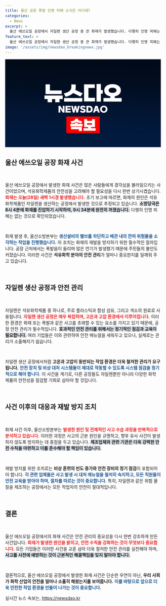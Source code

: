 ```yaml
---
title: 울산 공장 폭발 인명 피해 소식은 어디에?
categories:
  - News
excerpt: >
  울산 에쓰오일 공장에서 자일렌 생산 공정 중 큰 화재가 발생했습니다. 다행히 인명 피해는 없지만, 폭발음과 함께 넓은 연기가 퍼져 긴장감이 감돌았습니다. 소방당국은 신속히 진압 작업을 진행중입니다.
feature_text: >
  울산 에쓰오일 공장에서 자일렌 생산 공정 중 큰 화재가 발생했습니다. 다행히 인명 피해는 없지만, 폭발음과 함께 넓은 연기가 퍼져 긴장감이 감돌았습니다. 소방당국은 신속히 진압 작업을 진행중입니다.
image: '/assets/img/newsdao_breakingnews.jpg'
---
```


<p><img src="/assets/img/newsdao_breakingnews.jpg" alt="cryptoinkorea 속보" /></p>

<h2 data-ke-size="size26">울산 에쓰오일 공장 화재 사건</h2>

<p data-ke-size="size16">&nbsp;</p>

<p>울산 에쓰오일 공장에서 발생한 화재 사건은 많은 사람들에게 경각심을 불러일으키는 사건이었으며, 석유화학제품의 안전성을 고려해야 할 필요성을 다시 한번 상기시켰습니다. <b><span style="color: #ee2323;">화재는 오늘(28일) 새벽 1시경 발생했습니다.</span></b> 초기 보고에 따르면, 화재의 원인은 석유화학제품인 자일렌을 생산하는 공정에서 발생한 것으로 추정되고 있습니다. <b><span style="background-color: #21538527;">소방당국은 8시 4분에 화재를 진압하기 시작하여, 9시 34분에 완전히 꺼졌습니다.</span></b> 다행히 인명 피해는 없는 것으로 확인되었습니다.</p>

<p data-ke-size="size16">&nbsp;</p>

<p>화재 발생 후, 울산소방본부는 <b><span style="color: #1a5490;">생산설비의 밸브를 차단하고 배관 내의 잔여 위험물을 소각하는 작업을 진행했습니다.</span></b> 이 조치는 화재의 재발을 방지하기 위한 필수적인 절차입니다. 공장 근처에서는 폭발음이 들리며 많은 연기가 발생했기 때문에 주민들의 불안도 커졌습니다. 이러한 사건은 <b>석유화학 분야의 안전 관리</b>가 얼마나 중요한지를 일깨워 주고 있습니다.</p>

<p data-ke-size="size16">&nbsp;</p>

<h2 data-ke-size="size26">자일렌 생산 공정과 안전 관리</h2>

<p data-ke-size="size16">&nbsp;</p>

<p>자일렌은 석유화학제품 중 하나로, 주로 플라스틱과 합성 섬유, 그리고 색소의 원료로 사용됩니다. <b><span style="color: #ee2323;">자일렌 생산 공정은 매우 복잡하며, 고온과 고압 환경에서 이루어집니다.</span></b> 이러한 환경은 화재 또는 폭발과 같은 사고를 초래할 수 있는 요소를 가지고 있기 때문에, 공정 안전 관리가 필수적입니다. <b><span style="background-color: #21538527;">효과적인 안전 관리를 위해서는 정기적인 점검과 교육이 필요합니다.</span></b> 여러 기업들은 이와 관련하여 안전 매뉴얼을 세워두고 있으나, 실제로는 관리가 소홀해지기 쉽습니다.</p>

<p data-ke-size="size16">&nbsp;</p>

<p>자일렌 생산 공정에서처럼 <b>고온과 고압이 동반되는 작업 환경은 더욱 철저한 관리가 요구됩니다.</b> <b><span style="color: #1a5490;">안전 장치 및 비상 대처 시스템들이 제대로 작동할 수 있도록 시스템 점검을 정기적으로 해야 합니다.</span></b> 이 사건을 계기로, 다른 공장들도 자일렌뿐만 아니라 다양한 화학 제품의 안전성을 점검할 기회로 삼아야 할 것입니다.</p>

<p data-ke-size="size16">&nbsp;</p>

<h2 data-ke-size="size26">사건 이후의 대응과 재발 방지 조치</h2>

<p data-ke-size="size16">&nbsp;</p>

<p>화재 사건 이후, 울산소방본부는 <b><span style="color: #ee2323;">발생한 원인 및 전체적인 사고 수습 과정을 반복적으로 분석하고 있습니다.</span></b> 이러한 과정은 사고의 근본 원인을 규명하고, 향후 유사 사건이 발생하지 않도록 방지하는 데 중점을 두고 있습니다. <b><span style="background-color: #21538527;">제조업체와 관련 기관은 더욱 강력한 안전 수칙을 마련하고 이를 준수해야 할 책임이 있습니다.</span></b></p>

<p data-ke-size="size16">&nbsp;</p>

<p>재발 방지를 위한 조치로는 <b>비상 훈련의 빈도 증가와 안전 장비의 정기 점검</b>이 포함되어야 합니다. <b><span style="color: #1a5490;">각 관련 업체들은 사고 발생 시 대처 매뉴얼을 철저히 숙지하고, 모든 직원들이 안전 교육을 받아야 하며, 절차를 따르는 것이 중요합니다.</span></b> 특히, 자일렌과 같은 위험 물질을 제조하는 공장에서는 모든 작업자의 안전이 절대적입니다.</p>

<p data-ke-size="size16">&nbsp;</p>

<h2 data-ke-size="size26">결론</h2>

<p data-ke-size="size16">&nbsp;</p>

<p>울산 에쓰오일 공장에서의 화재 사건은 안전 관리의 중요성을 다시 한번 강조하게 만든 사건입니다. <b><span style="color: #ee2323;">화재가 발생한 원인을 밝히고, 안전 수칙을 강화하는 것이 무엇보다 중요합니다.</span></b> 모든 기업들은 이러한 사건을 교훈 삼아 더욱 철저한 안전 관리를 실천해야 하며, <b><span style="background-color: #21538527;">사고를 사전에 예방하는 것이 근본적인 해결책임을 잊지 말아야 합니다.</span></b></p>

<p data-ke-size="size16">&nbsp;</p>

<p>결론적으로, 울산 에쓰오일 공장에서 발생한 화재 사건은 단순한 우연이 아닌, <b>우리 사회가 화학 산업의 안전을 얼마나 소홀히 해왔는지를 보여줍니다.</b> <b><span style="color: #1a5490;">이를 바탕으로 앞으로 더욱 안전한 작업 환경을 만들어 나가는 것이 중요합니다.</span></b></p>
실시간 뉴스 속보는, <a href="https://newsdao.kr" rel="dofollow">https://newsdao.kr</a>


